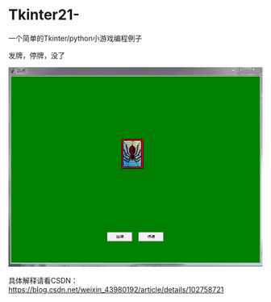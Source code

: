 # Tkinter21-
一个简单的Tkinter/python小游戏编程例子

发牌，停牌，没了

![Image text](https://github.com/OneWalkerCN/Tkinter21-/blob/master/GIF.gif)

具体解释请看CSDN：https://blog.csdn.net/weixin_43980192/article/details/102758721

